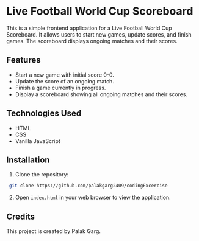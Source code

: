 # Live Football World Cup Scoreboard

This is a simple frontend application for a Live Football World Cup Scoreboard. It allows users to start new games, update scores, and finish games. The scoreboard displays ongoing matches and their scores.

## Features

- Start a new game with initial score 0-0.
- Update the score of an ongoing match.
- Finish a game currently in progress.
- Display a scoreboard showing all ongoing matches and their scores.

## Technologies Used

- HTML
- CSS
- Vanilla JavaScript

## Installation

1. Clone the repository:
```bash
 git clone https://github.com/palakgarg2409/codingExcercise
```

2. Open `index.html` in your web browser to view the application.

## Credits

This project is created by Palak Garg.

